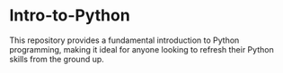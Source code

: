 # Intro-to-Python
This repository provides a fundamental introduction to Python programming, making it ideal for anyone looking to refresh their Python skills from the ground up.
